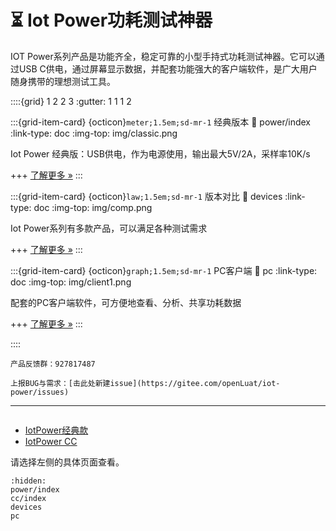 # ⏳ Iot Power功耗测试神器

IOT Power系列产品是功能齐全，稳定可靠的小型手持式功耗测试神器。它可以通过USB C供电，通过屏幕显示数据，并配套功能强大的客户端软件，是广大用户随身携带的理想测试工具。

::::{grid} 1 2 2 3
:gutter: 1 1 1 2

:::{grid-item-card} {octicon}`meter;1.5em;sd-mr-1` 经典版本
:link: power/index
:link-type: doc
:img-top: img/classic.png

Iot Power 经典版：USB供电，作为电源使用，输出最大5V/2A，采样率10K/s

+++
[了解更多 »](power/index)
:::

:::{grid-item-card} {octicon}`law;1.5em;sd-mr-1` 版本对比
:link: devices
:link-type: doc
:img-top: img/comp.png

Iot Power系列有多款产品，可以满足各种测试需求

+++
[了解更多 »](devices)
:::

:::{grid-item-card} {octicon}`graph;1.5em;sd-mr-1` PC客户端
:link: pc
:link-type: doc
:img-top: img/client1.png

配套的PC客户端软件，可方便地查看、分析、共享功耗数据

+++
[了解更多 »](pc)
:::

::::

```{notice}
产品反馈群：927817487
```

```{note}
上报BUG与需求：[击此处新建issue](https://gitee.com/openLuat/iot-power/issues)
```

---

```{rubric} 更多资料
```

- [IotPower经典款](power/index)
- [IotPower CC](cc/index)

请选择左侧的具体页面查看。

```{toctree}
:hidden:
power/index
cc/index
devices
pc
```
